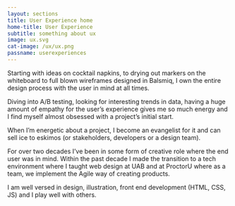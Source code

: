 ```yaml
---
layout: sections
title: User Experience home
home-title: User Experience
subtitle: something about ux
image: ux.svg
cat-image: /ux/ux.png
passname: userexperiences
---
```


Starting with ideas on cocktail napkins, to drying out markers on the whiteboard to full blown wireframes designed in Balsmiq, I own the entire design process with the user in mind at all times.

Diving into A/B testing, looking for interesting trends in data, having a huge amount of empathy for the user’s experience gives me so much energy and I find myself almost obsessed with a project’s initial start.

When I’m energetic about a project, I become an evangelist for it and can sell ice to eskimos (or stakeholders, developers or a design team).

For over two decades I’ve been in some form of creative role where the end user was in mind. Within the past decade I made the transition to a tech environment where I taught web design at UAB and at ProctorU where as a team, we implement the Agile way of creating products.

I am well versed in design, illustration, front end development (HTML, CSS, JS) and I play well with others.
